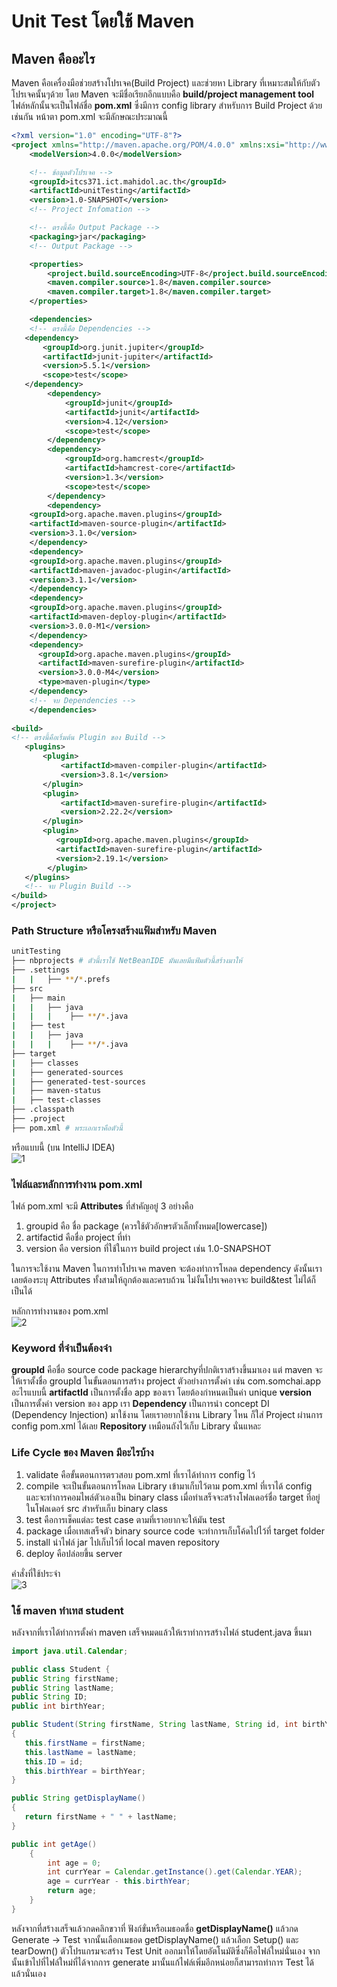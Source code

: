 # Unit Test โดยใช้ Maven

## Maven คืออะไร

Maven คือเครื่องมือช่วยสร้างโปรเจค(Build Project) และช่วยหา Library ที่เหมาะสมให้กับตัวโปรเจคนั้นๆด้วย โดย Maven จะมีชื่อเรียกอีกแบบคือ **build/project management tool** ไฟล์หลักนั้นจะเป็นไฟล์ชื่อ **pom.xml** ซึ่งมีการ config library สำหรับการ Build Project ด้วยเช่นกัน หน้าตา pom.xml จะมีลักษณะประมาณนี้

```xml
<?xml version="1.0" encoding="UTF-8"?>
<project xmlns="http://maven.apache.org/POM/4.0.0" xmlns:xsi="http://www.w3.org/2001/XMLSchema-instance" xsi:schemaLocation="http://maven.apache.org/POM/4.0.0 http://maven.apache.org/xsd/maven-4.0.0.xsd">
    <modelVersion>4.0.0</modelVersion>

    <!-- ข้อมูลตัวโปรเจค -->
    <groupId>itcs371.ict.mahidol.ac.th</groupId>
    <artifactId>unitTesting</artifactId>
    <version>1.0-SNAPSHOT</version>
    <!-- Project Infomation -->

    <!-- ตรงนี้คือ Output Package -->
    <packaging>jar</packaging> 
    <!-- Output Package -->

    <properties>
        <project.build.sourceEncoding>UTF-8</project.build.sourceEncoding>
        <maven.compiler.source>1.8</maven.compiler.source>
        <maven.compiler.target>1.8</maven.compiler.target>
    </properties>

    <dependencies>
    <!-- ตรงนี้คือ Dependencies -->
   <dependency>
       <groupId>org.junit.jupiter</groupId>
       <artifactId>junit-jupiter</artifactId>
       <version>5.5.1</version>
       <scope>test</scope>
   </dependency>
        <dependency>
            <groupId>junit</groupId>
            <artifactId>junit</artifactId>
            <version>4.12</version>
            <scope>test</scope>
        </dependency>
        <dependency>
            <groupId>org.hamcrest</groupId>
            <artifactId>hamcrest-core</artifactId>
            <version>1.3</version>
            <scope>test</scope>
        </dependency>
        <dependency>
    <groupId>org.apache.maven.plugins</groupId>
    <artifactId>maven-source-plugin</artifactId>
    <version>3.1.0</version>
    </dependency>
    <dependency>
    <groupId>org.apache.maven.plugins</groupId>
    <artifactId>maven-javadoc-plugin</artifactId>
    <version>3.1.1</version>
    </dependency>
    <dependency>
    <groupId>org.apache.maven.plugins</groupId>
    <artifactId>maven-deploy-plugin</artifactId>
    <version>3.0.0-M1</version>
    </dependency>
    <dependency>
      <groupId>org.apache.maven.plugins</groupId>
      <artifactId>maven-surefire-plugin</artifactId>
      <version>3.0.0-M4</version>
      <type>maven-plugin</type>
    </dependency>
    <!-- จบ Dependencies -->
    </dependencies>
    
<build> 
<!-- ตรงนี้คือเริ่มต้น Plugin ของ Build -->
   <plugins>
       <plugin>
           <artifactId>maven-compiler-plugin</artifactId>
           <version>3.8.1</version>
       </plugin>
       <plugin>
           <artifactId>maven-surefire-plugin</artifactId>
           <version>2.22.2</version>
       </plugin>
       <plugin>
          <groupId>org.apache.maven.plugins</groupId>
          <artifactId>maven-surefire-plugin</artifactId>
          <version>2.19.1</version>
        </plugin>
   </plugins>
   <!-- จบ Plugin Build -->
</build>
</project>
```

### Path Structure หรือโครงสร้างแฟ้มสำหรับ Maven

```bash
unitTesting
├── nbprojects # ตัวนี้เราใช้ NetBeanIDE มันเลยมีแฟ้มตัวนี้สร้างมาให้
├── .settings
|   |   ├── **/*.prefs
├── src
|   ├── main
|   |   ├── java
|   |   |    ├── **/*.java 
|   ├── test
|   |   ├── java
|   |   |    ├── **/*.java
├── target
|   ├── classes
|   ├── generated-sources
|   ├── generated-test-sources
|   ├── maven-status
|   ├── test-classes
├── .classpath
├── .project
├── pom.xml # พระเอกเราคือตัวนี้
```

หรือแบบนี้ (บน IntelliJ IDEA)<br>
![1](https://3.bp.blogspot.com/-XjFEBOMzJxo/Wr99Ts2_d2I/AAAAAAAAWJw/AgE_USIGjwgGRhtMjYZwBLn3sf7-gUB_ACK4BGAYYCw/s400/Screen%2BShot%2B2561-03-31%2Bat%2B19.20.22.png)

### ไฟล์และหลักการทำงาน pom.xml

ไฟล์ pom.xml จะมี **Attributes** ที่สำคัญอยู๋ 3 อย่างคือ 
1.  groupid คือ ชื่อ package (ควรใช้ตัวอักษรตัวเล็กทั้งหมด[lowercase])
2.  artifactid คือชื่อ project ที่ทำ
3.  version คือ version ที่ใช้ในการ build project เช่น 1.0-SNAPSHOT

ในการจะใช้งาน Maven ในการทำโปรเจค maven จะต้องทำการโหลด dependency ดังนั้นเราเลยต้องระบุ Attributes ทั้งสามให้ถูกต้องและครบถ้วน ไม่งั้นโปรเจคอาจจะ build&test ไม่ได้ก็เป็นได้

หลักการทำงานของ pom.xml<br>
![2](https://miro.medium.com/max/700/1*E5K0nC9PsZo7mqO11zLSDQ.gif)

### Keyword ที่จำเป็นต้องจำ

 **groupId** คือชื่อ source code package hierarchyที่ปกติเราสร้างขึ้นมาเอง แต่ maven จะให้เราตั้งชื่อ groupId ในขั้นตอนการสร้าง project ตัวอย่างการตั้งค่า เช่น com.somchai.app อะไรแบบนี้
 **artifactId**  เป็นการตั้งชื่อ app ของเรา โดยต้องกำหนดเป็นค่า unique
 **version** เป็นการตั้งค่า version ของ app เรา
 **Dependency** เป็นการนำ concept DI (Dependency Injection) มาใช้งาน โดยเราอยากใช้งาน Library ไหน ก็ใส่ Project ผ่านการ config pom.xml ได้เลย
 **Repository** เหมือนถังไว้เก็บ Library นั่นแหละ

 ### Life Cycle ของ Maven มีอะไรบ้าง

1.  validate คือขั้นตอนการตรวสอบ pom.xml ที่เราได้ทำการ config ไว้
2.  compile จะเป็นขั้นตอนการโหลด Library เข้ามาเก็บไว้ตาม pom.xml ที่เราได้ config และจะทำการคอมไพล์ตัวเองเป็น binary class เมื่อทำเสร็จจะสร้างโฟลเดอร์ชื่อ target ที่อยู่ในโฟลเดอร์ src สำหรับเก็บ binary class
3.  test คือการเช็คแต่ละ test case ตามที่เราอยากจะให้มัน test 
4.  package เมื่อเทสเสร็จตัว binary source code จะทำการเก็บโค้ดไปไว้ที่ target folder 
5.  install นำไฟล์ jar ไปเก็บไว้ที่ local maven repository
6.  deploy คือปล่อยขึ้น server

คำสั่งที่ใช้ประจำ<br>
![3](https://miro.medium.com/max/875/1*_j_tZ7LfAe3mcSZKN_5_WQ.gif)

### ใช้ maven ทำเทส student 

หลังจากที่เราได้ทำการตั้งค่า maven เสร็จหมดแล้วให้เราทำการสร้างไฟล์ student.java ขึ้นมา

```java
import java.util.Calendar;

public class Student {
public String firstName;
public String lastName;
public String ID;
public int birthYear;

public Student(String firstName, String lastName, String id, int birthYear) 
{
   this.firstName = firstName;
   this.lastName = lastName;
   this.ID = id;
   this.birthYear = birthYear;
}

public String getDisplayName() 
{
   return firstName + " " + lastName;
}

public int getAge()
    {
        int age = 0;
        int currYear = Calendar.getInstance().get(Calendar.YEAR);
        age = currYear - this.birthYear;
        return age;
    }
}

```

หลังจากที่สร้างเสร็จแล้วกดคลิกขวาที่ ฟังก์ขั่นหรือเมธอดชื่อ **getDisplayName()** แล้วกด Generate -> Test จากนั้นเลือกเมธอด getDisplayName() แล้วเลือก Setup() และ tearDown() ตัวโปรแกรมจะสร้าง Test Unit ออกมาให้โดยอัตโนมัติซึ่งก็คือไฟล์ใหม่นั่นเอง จากนั้นเข้าไปที่ไฟล์ใหม่ที่ได้จากการ generate มานั้นแก้ไฟล์เพิ่มอีกหน่อยก็สามารถทำการ Test ได้แล้วนั่นเอง
